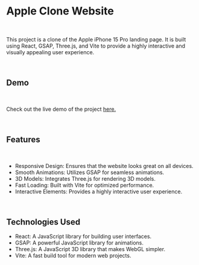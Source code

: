 <h1>Apple Clone Website</h1><br>
<p>This project is a clone of the Apple iPhone 15 Pro landing page. It is built using React, GSAP, Three.js, and Vite to provide a highly interactive and visually appealing user experience.</p><br>
<h2>Demo</h2><br>
<p>Check out the live demo of the project <a href="https://shreya904.github.io/Apple_clone/"> here.</a></p><br>
<h2>Features</h2><br>
<ul>
  <li>Responsive Design: Ensures that the website looks great on all devices.
</li>
  <li>Smooth Animations: Utilizes GSAP for seamless animations.</li>
  <li>3D Models: Integrates Three.js for rendering 3D models.</li>
  <li>Fast Loading: Built with Vite for optimized performance.</li>
  <li>Interactive Elements: Provides a highly interactive user experience.</li>
</ul><br>
<h2>Technologies Used</h2>
<ul>
  <li>React: A JavaScript library for building user interfaces.</li>
  <li>GSAP: A powerful JavaScript library for animations.</li>
  <li>Three.js: A JavaScript 3D library that makes WebGL simpler.</li>
  <li>Vite: A fast build tool for modern web projects.</li>
</ul>
 
 
